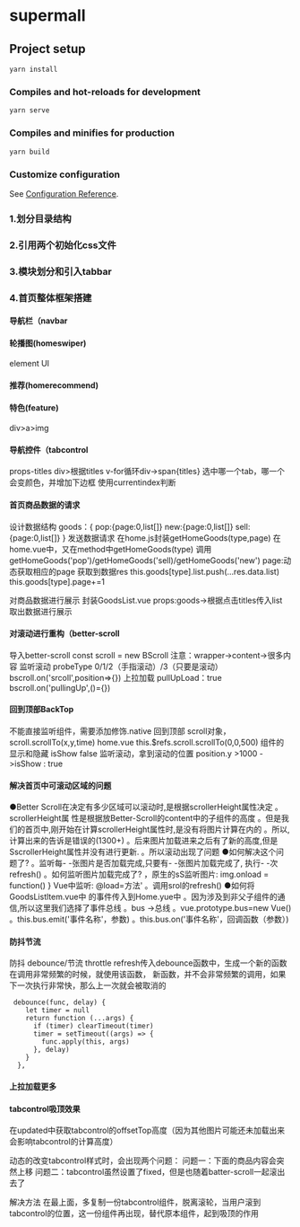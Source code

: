 # supermall

## Project setup
```
yarn install
```

### Compiles and hot-reloads for development
```
yarn serve
```

### Compiles and minifies for production
```
yarn build
```

### Customize configuration
See [Configuration Reference](https://cli.vuejs.org/config/).


### 1.划分目录结构

### 2.引用两个初始化css文件

### 3.模块划分和引入tabbar

### 4.首页整体框架搭建
#### 导航栏（navbar
#### 轮播图(homeswiper)
element UI
#### 推荐(homerecommend)
#### 特色(feature)
div>a>img
#### 导航控件（tabcontrol
props-titles
div>根据titles v-for循环div->span{titles}
选中哪一个tab，哪一个会变颜色，并增加下边框
使用currentindex判断

#### 首页商品数据的请求
  设计数据结构
goods：{
  pop:{page:0,list[]}
  new:{page:0,list[]}
  sell:{page:0,list[]}
}
发送数据请求
  在home.js封装getHomeGoods(type,page)
  在home.vue中，又在method中getHomeGoods(type)
  调用getHomeGoods('pop')/getHomeGoods('sell)/getHomeGoods('new')
    page:动态获取相应的page
  获取到数据res
    this.goods[type].list.push(...res.data.list)
    this.goods[type].page+=1

对商品数据进行展示
  封装GoodsList.vue
    props:goods->根据点击titles传入list
    取出数据进行展示
#### 对滚动进行重构（better-scroll
  导入better-scroll
  const scroll = new BScroll
  注意：wrapper->content->很多内容
  监听滚动
    probeType 0/1/2（手指滚动）/3（只要是滚动）
    bscroll.on('srcoll',position=>{})
  上拉加载
    pullUpLoad：true
    bscroll.on('pullingUp',()={})
#### 回到顶部BackTop
  不能直接监听组件，需要添加修饰.native
  回到顶部
    scroll对象，scroll.scrollTo(x,y,time)
    home.vue   this.$refs.scroll.scrollTo(0,0,500)
  组件的显示和隐藏
    isShow false
    监听滚动，拿到滚动的位置
      position.y >1000 ->isShow : true
#### 解决首页中可滚动区域的问题
●Better Scroll在决定有多少区域可以滚动时,是根据scrollerHeight属性决定
。scrollerHeight属 性是根据放Better-Scroll的content中的子组件的高度
。但是我们的首页中,刚开始在计算scrollerHeight属性时,是没有将图片计算在内的
。所以,计算出来的告诉是错误的(1300+)
。后来图片加载进来之后有了新的高度,但是SscrollerHeight属性并没有进行更新.
。所以滚动出现了问题
●如何解决这个问题了?
。监听每- -张图片是否加载完成,只要有- -张图片加载完成了, 执行- -次refresh()
。如何监听图片加载完成了?
，原生的sS监听图片: img.onload = function() }
Vue中监听: @load=方法'
。调用srol的refresh()
●如何将GoodsListltem.vue中 的事件传入到Home.yue中
。因为涉及到非父子组件的通信,所以这里我们选择了事件总线
。bus ->总线
。vue.prototype.bus=new Vue()
。this.bus.emit('事件名称'，参数)
。this.bus.on('事件名称'，回调函数（参数）)


#### 防抖节流
  防抖 debounce/节流 throttle
  refresh传入debounce函数中，生成一个新的函数
  在调用非常频繁的时候，就使用该函数，
  新函数，并不会非常频繁的调用，如果下一次执行非常快，那么上一次就会被取消的
  ```
   debounce(func, delay) {
      let timer = null
      return function (...args) {
        if (timer) clearTimeout(timer)
        timer = setTimeout((args) => {
          func.apply(this, args)
        }, delay)
      }
    },
   ```
#### 上拉加载更多

#### tabcontrol吸顶效果
  在updated中获取tabcontrol的offsetTop高度（因为其他图片可能还未加载出来会影响tabcontrol的计算高度）
  
  动态的改变tabcontrol样式时，会出现两个问题：
  问题一：下面的商品内容会突然上移
  问题二：tabcontrol虽然设置了fixed，但是也随着batter-scroll一起滚出去了

  解决方法
  在最上面，多复制一份tabcontrol组件，脱离滚轮，当用户滚到tabcontrol的位置，这一份组件再出现，替代原本组件，起到吸顶的作用



